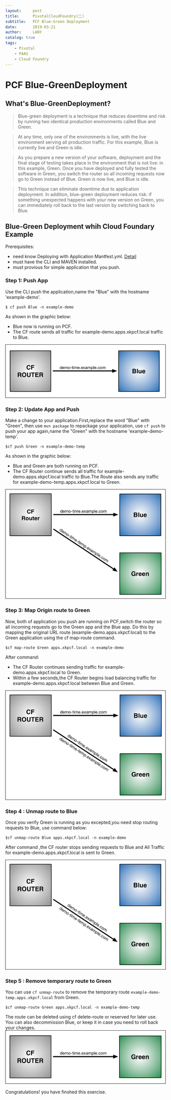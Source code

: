 ```yaml
---
layout:     post
title:      PivotalCloudFoundry(二)
subtitle:   PCF Blue-Green Deployment
date:       2019-03-21
author:     LANY
catalog: true
tags:
    - Pivotal
    - PAAS
    - Cloud Foundry
---
```

# PCF Blue-GreenDeployment

## What's Blue-GreenDeployment?

> Blue-green deployment is a technique that reduces downtime and risk by running two identical production environments called Blue and Green.

> At any time, only one of the environments is live, with the live environment serving all production traffic. For this example, Blue is currently live and Green is idle.

> As you prepare a new version of your software, deployment and the final stage of testing takes place in the environment that is not live: in this example, Green. Once you have deployed and fully tested the software in Green, you switch the router so all incoming requests now go to Green instead of Blue. Green is now live, and Blue is idle.

> This technique can eliminate downtime due to application deployment. In addition, blue-green deployment reduces risk: if something unexpected happens with your new version on Green, you can immediately roll back to the last version by switching back to Blue.


## Blue-Green Deployment whih Cloud Foundary Example
Prerequisites:

* need know Deploying with Application Mantfest.yml.
[Detail](http://docs.pivotal.io/pivotalcf/1-12/devguide/deploy-apps/manifest.html)
* must have the CLI and MAVEN installed.
* must provious for simple application that you push.

### Step 1: Push App

Use the CLI push the application,name the "Blue" with the hostname 'example-demo'.

```   
$ cf push Blue -n example-demo
```
As shown in the graphic below:

* Blue now is running on PCF.
* The CF route sends all traffic for example-demo.apps.xkpcf.local traffic to Blue.

![blue](https://raw.githubusercontent.com/HiLany/HiLany.github.io/master/img/post-2019-0321-2.png)

### Step 2: Update App and Push

Make a change to your application.First,replace the word "Blue" with "Green",
then use `mvn package` to repackage your application, use `cf push` to push your app again,name the "Green" with the hostname 'example-demo-temp'.

```
$cf push Green -n example-demo-temp
```
As shown in the graphic below:

* Blue and Green are both running on PCF.
* The CF Router continue sends all traffic for example-demo.apps.xkpcf.local traffic to Blue.The Route also sends any traffic for example-demo-temp.apps.xkpcf.local to Green.

![blue-green](https://raw.githubusercontent.com/HiLany/HiLany.github.io/master/img/post-2019-0321-1.png) 

### Step 3: Map Origin route to Green

Now, both of application you push are running on PCF,switch the router so all incoming requests go to the Green app and the Blue app. Do this by mapping the original URL route (example-demo.apps.xkpcf.local) to the Green application using the cf map-route command.

```
$cf map-route Green apps.xkpcf.local -n example-demo
```

After command:

* The CF Router continues sending traffic for example-demo.apps.xkpcf.local to Green.
* Within a few seconds,the CF Router begins load balancing traffic for example-demo.apps.xkpcf.local between Blue and Green.

![map](https://raw.githubusercontent.com/HiLany/HiLany.github.io/master/img/post-2019-0321-4.png)

### Step 4 : Unmap route to Blue

Once you verify Green is running as you excepted,you need stop routing requests to Blue, use command below:

```
$cf unmap-route Blue apps.xkpcf.local -n example-demo
```
After command ,the CF router stops sending requests to Blue and All Traffic for example-demo.apps.xkpcf.local is sent to Green.

![unmap](https://raw.githubusercontent.com/HiLany/HiLany.github.io/master/img/post-2019-0321-5.png)

### Step 5 : Remove temporary route to Green

You can use `cf unmap-route` to remove the temporary route `example-demo-temp.apps.xkpcf.local` from Green.

```
$cf unmap-route Green apps.xkpcf.local -n example-demo-temp
```
The route can be deleted using cf delete-route or reserved for later use. You can also decommission Blue, or keep it in case you need to roll back your changes.
![green](https://raw.githubusercontent.com/HiLany/HiLany.github.io/master/img/post-2019-0321-3.png)

Congratulations! you have finshed this exercise.

    
   